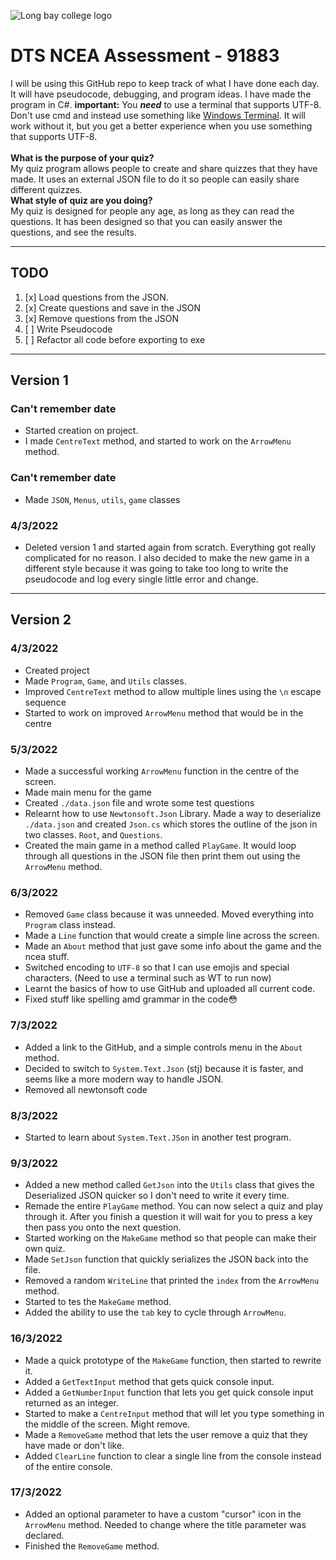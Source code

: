 ![Long bay college logo](https://www.longbaycollege.com/wp-content/uploads/2020/09/Long_Bay_College_Logo_Tag2-1024x141.png)

# DTS NCEA Assessment - 91883
I will be using this GitHub repo to keep track of what I have done each day. It will have pseudocode, debugging, and program ideas. I have made the program in C#. **important:** You ___*need*___ to use a terminal that supports UTF-8. Don't use cmd and instead use something like [Windows Terminal](https://www.microsoft.com/en-nz/p/windows-terminal/9n0dx20hk701?activetab=pivot:overviewtab). It will work without it, but you get a better experience when you use something that supports UTF-8.
<br><br>
**What is the purpose of your quiz?**
<br>
My quiz program allows people to create and share quizzes that they have made. It uses an external JSON file to do it so people can easily share different quizzes.
<br>
**What style of quiz are you doing?**
<br>
My quiz is designed for people any age, as long as they can read the questions. It has been designed so that you can easily answer the questions, and see the results.

---
## TODO
1. [x] Load questions from the JSON.
1. [x] Create questions and save in the JSON
1. [x] Remove questions from the JSON
1. [ ] Write Pseudocode 
1. [ ] Refactor all code before exporting to exe

---

## Version 1
### Can't remember date
- Started creation on project.
- I made `CentreText` method, and started to work on the `ArrowMenu` method.

### Can't remember date
- Made `JSON`, `Menus`, `utils`, `game` classes

### 4/3/2022
- Deleted version 1 and started again from scratch. Everything got really complicated for no reason. I also decided to make the new game in a different style because it was going to take too long to write the pseudocode and log every single little error and change.
---
## Version 2
### 4/3/2022
- Created project
- Made `Program`, `Game`, and `Utils` classes.
- Improved `CentreText` method to allow multiple lines using the `\n` escape sequence
- Started to work on improved `ArrowMenu` method that would be in the centre

### 5/3/2022
- Made a successful working `ArrowMenu` function in the centre of the screen.
- Made main menu for the game
- Created `./data.json` file and wrote some test questions
- Relearnt how to use `Newtonsoft.Json` Library. Made a way to deserialize `./data.json` and created `Json.cs` which stores the outline of the json in two classes. `Root`, and `Questions`.
- Created the main game in a method called `PlayGame`. It would loop through all questions in the JSON file then print them out using the `ArrowMenu` method.

### 6/3/2022
- Removed `Game` class because it was unneeded. Moved everything into `Program` class instead.
- Made a `Line` function that would create a simple line across the screen.
- Made an `About` method that just gave some info about the game and the ncea stuff.
- Switched encoding to `UTF-8` so that I can use emojis and special characters. (Need to use a terminal such as WT to run now)
- Learnt the basics of how to use GitHub and uploaded all current code.
- Fixed stuff like spelling amd grammar in the code😳

### 7/3/2022
- Added a link to the GitHub, and a simple controls menu in the `About` method.
- Decided to switch to `System.Text.Json` (stj) because it is faster, and seems like a more modern way to handle JSON.
- Removed all newtonsoft code

### 8/3/2022
- Started to learn about `System.Text.JSon` in another test program.

### 9/3/2022
- Added a new method called `GetJson` into the `Utils` class that gives the Deserialized JSON quicker so I don't need to write it every time.
- Remade the entire `PlayGame` method. You can now select a quiz and play through it. After you finish a question it will wait for you to press a key then pass you onto the next question.
- Started working on the `MakeGame` method so that people can make their own quiz.
- Made `SetJson` function that quickly serializes the JSON back into the file.
- Removed a random `WriteLine` that printed the `index` from the `ArrowMenu` method.
- Started to tes the `MakeGame` method.
- Added the ability to use the `tab` key to cycle through `ArrowMenu`.

### 16/3/2022
- Made a quick prototype of the `MakeGame` function, then started to rewrite it.
- Added a `GetTextInput` method that gets quick console input.
- Added a `GetNumberInput` function that lets you get quick console input returned as an integer.
- Started to make a `CentreInput` method that will let you type something in the middle of the screen. Might remove.
- Made a `RemoveGame` method that lets the user remove a quiz that they have made or don't like.
- Added `ClearLine` function to clear a single line from the console instead of the entire console.

### 17/3/2022
- Added an optional parameter to have a custom "cursor" icon in the `ArrowMenu` method. Needed to change where the title parameter was declared.
- Finished the `RemoveGame` method.
